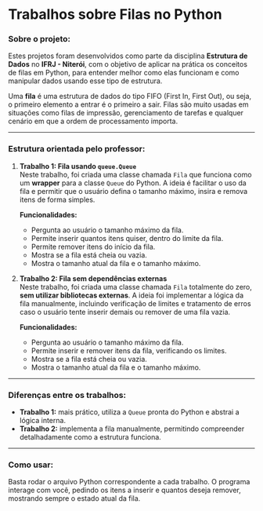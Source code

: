 # Trabalhos sobre Filas no Python

### Sobre o projeto:
Estes projetos foram desenvolvidos como parte da disciplina **Estrutura de Dados** no **IFRJ - Niterói**, com o objetivo de aplicar na prática os conceitos de filas em Python, para entender melhor como elas funcionam e como manipular dados usando esse tipo de estrutura.

Uma **fila** é uma estrutura de dados do tipo FIFO (First In, First Out), ou seja, o primeiro elemento a entrar é o primeiro a sair. Filas são muito usadas em situações como filas de impressão, gerenciamento de tarefas e qualquer cenário em que a ordem de processamento importa.

---

### Estrutura orientada pelo professor:

1. **Trabalho 1: Fila usando `queue.Queue`**  
   Neste trabalho, foi criada uma classe chamada `Fila` que funciona como um **wrapper** para a classe `Queue` do Python. A ideia é facilitar o uso da fila e permitir que o usuário defina o tamanho máximo, insira e remova itens de forma simples.
   
   **Funcionalidades:**
   - Pergunta ao usuário o tamanho máximo da fila.  
   - Permite inserir quantos itens quiser, dentro do limite da fila.  
   - Permite remover itens do início da fila.  
   - Mostra se a fila está cheia ou vazia.  
   - Mostra o tamanho atual da fila e o tamanho máximo.

2. **Trabalho 2: Fila sem dependências externas**  
   Neste trabalho, foi criada uma classe chamada `Fila` totalmente do zero, **sem utilizar bibliotecas externas**. A ideia foi implementar a lógica da fila manualmente,  incluindo verificação de limites e tratamento de erros caso o usuário tente inserir demais ou remover de uma fila vazia.
   
   **Funcionalidades:**
   - Pergunta ao usuário o tamanho máximo da fila.  
   - Permite inserir e remover itens da fila, verificando os limites.  
   - Mostra se a fila está cheia ou vazia.  
   - Mostra o tamanho atual da fila e o tamanho máximo.

---

### Diferenças entre os trabalhos:
- **Trabalho 1:** mais prático, utiliza a `Queue` pronta do Python e abstrai a lógica interna.  
- **Trabalho 2:** implementa a fila manualmente, permitindo compreender detalhadamente como a estrutura funciona.

---

### Como usar:

Basta rodar o arquivo Python correspondente a cada trabalho. O programa interage com você, pedindo os itens a inserir e quantos deseja remover, mostrando sempre o estado atual da fila.
